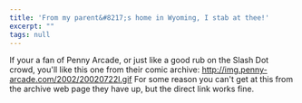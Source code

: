 ```yaml
---
title: 'From my parent&#8217;s home in Wyoming, I stab at thee!'
excerpt: ""
tags: null
---
```

If your a fan of Penny Arcade, or just like a good rub on the Slash Dot crowd, you'll like this one from their comic archive: <a href="http://img.penny-arcade.com/2002/20020722l.gif">http://img.penny-arcade.com/2002/20020722l.gif</a>
 For some reason you can't get at this from the archive web page they have up, but the direct link works fine. 
